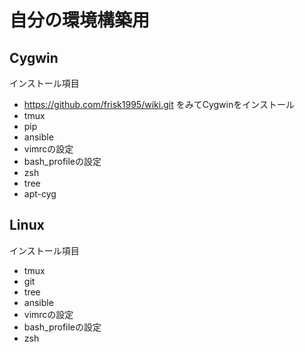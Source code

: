 # 自分の環境構築用
## Cygwin
インストール項目
- https://github.com/frisk1995/wiki.git をみてCygwinをインストール
- tmux
- pip
- ansible
- vimrcの設定
- bash_profileの設定
- zsh
- tree
- apt-cyg


## Linux
インストール項目
- tmux
- git
- tree
- ansible
- vimrcの設定
- bash_profileの設定
- zsh

